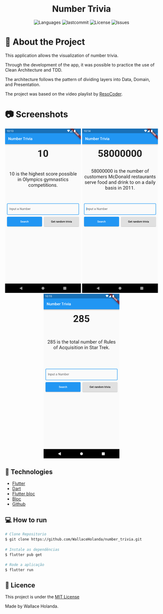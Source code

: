 <h1 align="center">Number Trivia</h1>
<p align="center">
  <img alt="Languages" src="https://img.shields.io/github/languages/count/WallaceHolanda/number_trivia?color=%235963C5" />
  <img alt="lastcommit" src="https://img.shields.io/github/last-commit/WallaceHolanda/number_trivia?color=%235761C3" />
  <img alt="License" src="https://img.shields.io/github/license/WallaceHolanda/number_trivia?color=%235E69D7" />
  <img alt="Issues" src="https://img.shields.io/github/issues/WallaceHolanda/number_trivia?color=%235965E0">
</p>


# :iphone: About the Project

<p>
  This application allows the visualization of number trivia.
  
  Through the development of the app, it was possible to practice the use of Clean Architecture and TDD.
  
  The architecture follows the pattern of dividing layers into Data, Domain, and Presentation.
  
  The project was based on the video playlist by [ResoCoder](https://www.youtube.com/watch?v=KjE2IDphA_U&list=PLB6lc7nQ1n4iYGE_khpXRdJkJEp9WOech&ab_channel=ResoCoder).
</p>


# :camera: Screenshots
<div align="center">
   <img src="readme/images/imagem1.png" width="250"/>
   <img src="readme/images/imagem2.png" width="250"/>
   <img src="readme/images/imagem3.png" width="250"/>
</div>


## :rocket: Technologies

- [Flutter](https://flutter.dev/)
- [Dart](https://pub.dev/)
- [Flutter bloc](https://pub.dev/packages/flutter_bloc)
- [Bloc](https://pub.dev/packages/bloc)
- [Github](https://github.com)


## :computer: How to run

```bash
# Clone Repositorio
$ git clone https://github.com/WallaceHolanda/number_trivia.git

# Instale as dependências
$ flutter pub get

# Rode a aplicação
$ flutter run
```

## :page_facing_up: Licence

This project is under the [MIT License](./LICENSE)

Made by Wallace Holanda.
